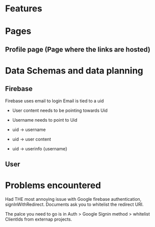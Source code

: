 # Features

# Pages

## Profile page (Page where the links are hosted)

# Data Schemas and data planning
## Firebase
Firebase uses email to login
Email is tied to a uid
* User content needs to be pointing towards Uid
* Username needs to point to Uid

* uid -> username
* uid -> user content
* uid -> userinfo {username}

## User

# Problems encountered
Had THE most annoying issue with Google firebase authentication, signInWithRedirect. Documents ask you to whitelist the redirect URI. 

The palce you need to go is in Auth > Google Signin method > whitelist ClientIds from externap projects. 